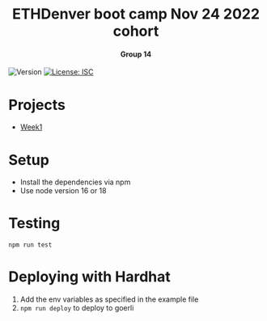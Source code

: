 <h1 align="center">ETHDenver boot camp Nov 24 2022 cohort</h1>
<h4 align="center">Group 14</h4>
<p>
  <img alt="Version" src="https://img.shields.io/badge/version-0.1.0-blue.svg?cacheSeconds=2592000" />
  <a href="#" target="_blank">
    <img alt="License: ISC" src="https://img.shields.io/badge/License-ISC-yellow.svg" />
  </a>
</p>

# Projects

- [Week1](GroupProjects/Week1.md) 


# Setup
- Install the dependencies via npm
- Use node version 16 or 18

# Testing

`npm run test`

# Deploying with Hardhat

1. Add the env variables as specified in the example file
2. `npm run deploy` to deploy to goerli

